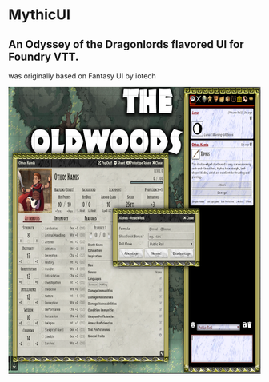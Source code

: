 # MythicUI
## An Odyssey of the Dragonlords flavored UI for Foundry VTT.
was originally based on Fantasy UI by iotech

<a href="https://raw.githubusercontent.com/Sparkasaurusmex/OotDui/master/OotDuiExample.png">
<img src="https://raw.githubusercontent.com/Sparkasaurusmex/OotDui/master/OotDuiExample.png" alt="Example" width="576" height="574">
</a>


